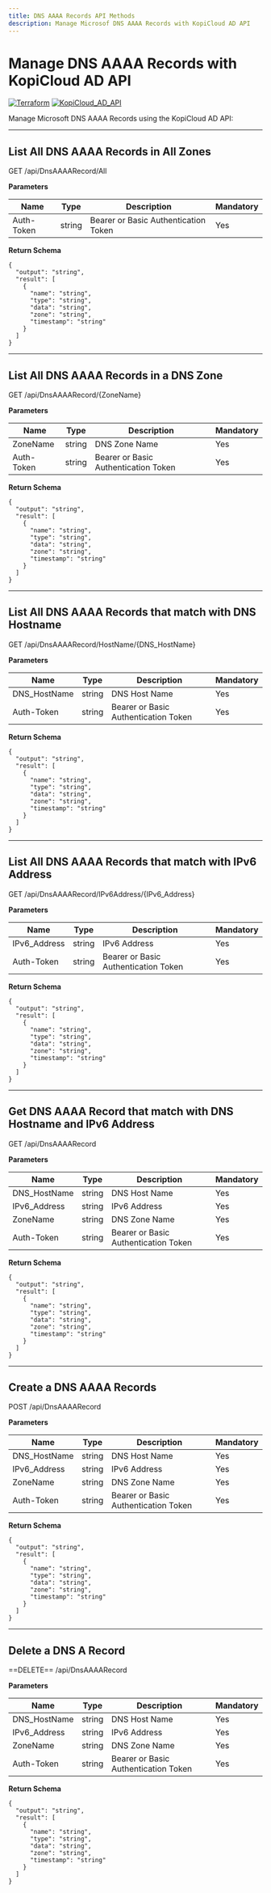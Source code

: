 ```yaml
---
title: DNS AAAA Records API Methods
description: Manage Microsof DNS AAAA Records with KopiCloud AD API
---
```


# Manage DNS AAAA Records with KopiCloud AD API
[![Terraform](https://img.shields.io/badge/terraform-v1.3+-blue.svg)](https://www.terraform.io/downloads.html) [![KopiCloud_AD_API](https://img.shields.io/badge/kopiCloud_ad-v1.0+-blueviolet.svg)](https://www.kopicloud-ad-api.com)

Manage Microsoft DNS AAAA Records using the KopiCloud AD API:

----

## List All DNS AAAA Records in All Zones
GET /api/DnsAAAARecord/All

**Parameters**

| Name       | Type   | Description                          | Mandatory |
| ---------- | ------ | ------------------------------------ | --------- |
| Auth-Token | string | Bearer or Basic Authentication Token | Yes       |

**Return Schema**
```
{
  "output": "string",
  "result": [
    {
      "name": "string",
      "type": "string",
      "data": "string",
      "zone": "string",
      "timestamp": "string"
    }
  ]
}
```

----

## List All DNS AAAA Records in a DNS Zone
GET /api/DnsAAAARecord/{ZoneName}

**Parameters**

| Name       | Type   | Description                          | Mandatory |
| ---------- | ------ | ------------------------------------ | --------- |
| ZoneName   | string | DNS Zone Name                        | Yes       |
| Auth-Token | string | Bearer or Basic Authentication Token | Yes       |

**Return Schema**
```
{
  "output": "string",
  "result": [
    {
      "name": "string",
      "type": "string",
      "data": "string",
      "zone": "string",
      "timestamp": "string"
    }
  ]
}
```

----

## List All DNS AAAA Records that match with DNS Hostname
GET /api/DnsAAAARecord/HostName/{DNS_HostName}

**Parameters**

| Name         | Type   | Description                          | Mandatory |
| ------------ | ------ | ------------------------------------ | --------- |
| DNS_HostName | string | DNS Host Name                        | Yes       |
| Auth-Token   | string | Bearer or Basic Authentication Token | Yes       |

**Return Schema**

```
{
  "output": "string",
  "result": [
    {
      "name": "string",
      "type": "string",
      "data": "string",
      "zone": "string",
      "timestamp": "string"
    }
  ]
}
```

----

## List All DNS AAAA Records that match with IPv6 Address
GET /api/DnsAAAARecord/IPv6Address/{IPv6_Address}

**Parameters**

| Name         | Type   | Description                          | Mandatory |
| ------------ | ------ | ------------------------------------ | --------- |
| IPv6_Address | string | IPv6 Address                         | Yes       |
| Auth-Token   | string | Bearer or Basic Authentication Token | Yes       |

**Return Schema**

```
{
  "output": "string",
  "result": [
    {
      "name": "string",
      "type": "string",
      "data": "string",
      "zone": "string",
      "timestamp": "string"
    }
  ]
}
```

----

## Get DNS AAAA Record that match with DNS Hostname and IPv6 Address
GET /api/DnsAAAARecord

**Parameters**

| Name         | Type   | Description                          | Mandatory |
| ------------ | ------ | ------------------------------------ | --------- |
| DNS_HostName | string | DNS Host Name                        | Yes       |
| IPv6_Address | string | IPv6 Address                         | Yes       |
| ZoneName     | string | DNS Zone Name                        | Yes       |
| Auth-Token   | string | Bearer or Basic Authentication Token | Yes       |

**Return Schema**

```
{
  "output": "string",
  "result": [
    {
      "name": "string",
      "type": "string",
      "data": "string",
      "zone": "string",
      "timestamp": "string"
    }
  ]
}
```

----

## Create a DNS AAAA Records
POST /api/DnsAAAARecord

**Parameters**

| Name         | Type   | Description                          | Mandatory |
| ------------ | ------ | ------------------------------------ | --------- |
| DNS_HostName | string | DNS Host Name                        | Yes       |
| IPv6_Address | string | IPv6 Address                         | Yes       |
| ZoneName     | string | DNS Zone Name                        | Yes       |
| Auth-Token   | string | Bearer or Basic Authentication Token | Yes       |

**Return Schema**

```
{
  "output": "string",
  "result": [
    {
      "name": "string",
      "type": "string",
      "data": "string",
      "zone": "string",
      "timestamp": "string"
    }
  ]
}
```

----

## Delete a DNS A Record
==DELETE== /api/DnsAAAARecord


**Parameters**

| Name         | Type   | Description                          | Mandatory |
| ------------ | ------ | ------------------------------------ | --------- |
| DNS_HostName | string | DNS Host Name                        | Yes       |
| IPv6_Address | string | IPv6 Address                         | Yes       |
| ZoneName     | string | DNS Zone Name                        | Yes       |
| Auth-Token   | string | Bearer or Basic Authentication Token | Yes       |

**Return Schema**

```
{
  "output": "string",
  "result": [
    {
      "name": "string",
      "type": "string",
      "data": "string",
      "zone": "string",
      "timestamp": "string"
    }
  ]
}
```
